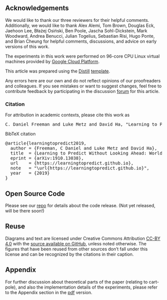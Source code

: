## Acknowledgements

We would like to thank our three reviewers for their helpful comments.  Additionally, we would like to thank Alex Alemi, Tom Brown, Douglas Eck, Jaehoon Lee, Błażej Osiński, Ben Poole, Jascha Sohl-Dickstein, Mark Woodward, Andrea Benucci, Julian Togelius, Sebastian Risi, Hugo Ponte, and Brian Cheung for helpful comments, discussions, and advice on early versions of this work.

The experiments in this work were performed on 96-core CPU Linux virtual machines provided by [Google Cloud Platform](https://cloud.google.com/).

This article was prepared using the [Distill](https://distill.pub) [template](https://github.com/distillpub/template).

Any errors here are our own and do not reflect opinions of our proofreaders and colleagues. If you see mistakes or want to suggest changes, feel free to contribute feedback by participating in the discussion [forum](https://github.com/learningtopredict/learningtopredict.github.io/issues) for this article.

<h3 id="citation">Citation</h3>

For attribution in academic contexts, please cite this work as

<pre class="citation short">C. Daniel Freeman and Luke Metz and David Ha, "Learning to Predict Without Looking Ahead: World Models Without Forward Prediction", 2019.</pre>

BibTeX citation

<pre class="citation long">@article{learningtopredict2019,
  author = {Freeman, C Daniel and Luke Metz and David Ha},
  title  = {Learning to Predict Without Looking Ahead: World Models Without Forward Prediction},
  eprint = {arXiv:1910.13038},
  url    = {https://learningtopredict.github.io},
  note   = "\url{https://learningtopredict.github.io}",
  year   = {2019}
}</pre>

## Open Source Code

Please see our [repo](https://github.com/google/brain-tokyo-workshop/) for details about the code release. (Not yet released, will be there soon!)

## Reuse

Diagrams and text are licensed under Creative Commons Attribution [CC-BY 4.0](https://creativecommons.org/licenses/by/4.0/) with the [source available on GitHub](https://github.com/learningtopredict/learningtopredict.github.io), unless noted otherwise. The figures that have been reused from other sources don’t fall under this license and can be recognized by the citations in their caption.

## Appendix

For further discussion about theoretical parts of the paper (relating to cart-pole), and also the implementation details of the experiments, please refer to the Appendix section in the [pdf](https://arxiv.org/abs/1910.13038) version.
